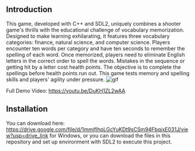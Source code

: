 <!-- ABOUT THE PROJECT -->
## Introduction
This game, developed with C++ and SDL2, uniquely combines a shooter game's thrills with the educational challenge of vocabulary memorization. Designed to make learning exhilarating, it features three vocabulary categories: finance, natural science, and computer science. Players encounter ten words per category and have ten seconds to remember the spelling of each word. Once memorized, players need to eliminate English letters in the correct order to spell the words. Mistakes in the sequence or getting hit by a letter cost health points. The objective is to complete the spellings before health points run out. This game tests memory and spelling skills and players' agility under pressure.
![gif](https://github.com/AndyLinGitHub/SDL2-Game-Programming/blob/master/image/demo.gif)

Full Demo Video: https://youtu.be/DuKH1ZL2wAA

## Installation
You can download here: https://drive.google.com/file/d/1mmjflhpLGcYuKDt9sCSm94FbqjxE031J/view?usp=drive_link for Windows, or you can download the files in this repository and set up environment with SDL2 to execute this project.

